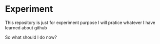 # Experiment

This repository is just for experiment purpose 
I will pratice whatever I have learned about github

So what should I do now?
